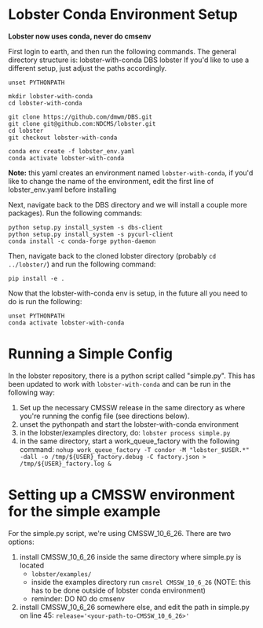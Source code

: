 # Lobster Conda Environment Setup
**Lobster now uses conda, never do cmsenv**

First login to earth, and then run the following commands. 
The general directory structure is: 
lobster-with-conda
        DBS
        lobster
If you'd like to use a different setup, just adjust the paths accordingly.
```
unset PYTHONPATH

mkdir lobster-with-conda
cd lobster-with-conda

git clone https://github.com/dmwm/DBS.git
git clone git@github.com:NDCMS/lobster.git
cd lobster
git checkout lobster-with-conda

conda env create -f lobster_env.yaml
conda activate lobster-with-conda
```

**Note:** this yaml creates an environment named `lobster-with-conda`, if you'd like to change the name of the environment, edit the first line of lobster_env.yaml before installing

Next, navigate back to the DBS directory and we will install a couple more packages). Run the following commands: 
```
python setup.py install_system -s dbs-client
python setup.py install_system -s pycurl-client
conda install -c conda-forge python-daemon
```

Then, navigate back to the cloned lobster directory (probably `cd ../lobster/`) and run the following command: 
```
pip install -e .
```

Now that the lobster-with-conda env is setup, in the future all you need to do is run the following: 
```
unset PYTHONPATH
conda activate lobster-with-conda
```

# Running a Simple Config
In the lobster repository, there is a python script called "simple.py". This has been updated to work with `lobster-with-conda` and can be run in the following way: 

1. Set up the necessary CMSSW release in the same directory as where you're running the config file (see directions below).
2. unset the pythonpath and start the lobster-with-conda environment 
3. in the lobster/examples directory, do:  `lobster process simple.py`
4. in the same directory, start a work_queue_factory with the following command: `nohup work_queue_factory -T condor -M "lobster_$USER.*" -dall -o /tmp/${USER}_factory.debug -C factory.json > /tmp/${USER}_factory.log &`

# Setting up a CMSSW environment for the simple example
For the simple.py script, we're using CMSSW_10_6_26. There are two options: 
1. install CMSSW_10_6_26 inside the same directory where simple.py is located 
    - `lobster/examples/`
    - inside the examples directory run `cmsrel CMSSW_10_6_26` (NOTE: this has to be done outside of lobster conda environment)
    - reminder: DO NO do cmsenv
2. install CMSSW_10_6_26 somewhere else, and edit the path in simple.py on line 45: `release='<your-path-to-CMSSW_10_6_26>'`
